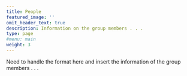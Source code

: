 ```yaml
---
title: People
featured_image: ''
omit_header_text: true
description: Information on the group members . . .
type: page
#menu: main
weight: 3
---
```



Need to handle the format here and insert the information of the group members . . .

